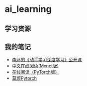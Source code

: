 # ai_learning

## 学习资源

## 我的笔记
- [李沐的《动手学习深度学习》公开课](https://space.bilibili.com/209599371?spm_id_from=333.788.b_765f7570696e666f.2)
- [中文在线阅读(Mxnet版)](https://zh.d2l.ai/)
- [在线阅读（PyTorch版）](https://tangshusen.me/Dive-into-DL-PyTorch/)
- [莫烦Pytorch](https://www.bilibili.com/video/av15997678?from=search&seid=12170712847153851329)


